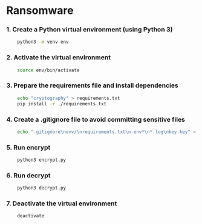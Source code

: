 #  Ransomware

### 1. Create a Python virtual environment (using Python 3)
```bash
    python3 -m venv env
```

### 2. Activate the virtual environment
```bash
    source env/bin/activate
```

### 3. Prepare the requirements file and install dependencies
```bash
    echo "cryptography" > requirements.txt
    pip install -r ./requirements.txt
```

### 4. Create a .gitignore file to avoid committing sensitive files
```bash
    echo ".gitignore\nenv/\nrequirements.txt\n.env*\n*.log\nkey.key" > .gitignore
```

### 5. Run encrypt
```bash
    python3 encrypt.py
```

### 6. Run decrypt
```bash
    python3 decrypt.py
```

### 7. Deactivate the virtual environment
```bash
    deactivate
```